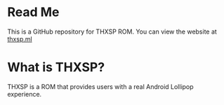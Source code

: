 <h1>Read Me</h1>
This is a GitHub repository for THXSP ROM. You can view the website at <a href="http://thxsp.ml">thxsp.ml</a>
<h1>What is THXSP?</h1>
THXSP is a ROM that provides users with a real Android Lollipop experience.
